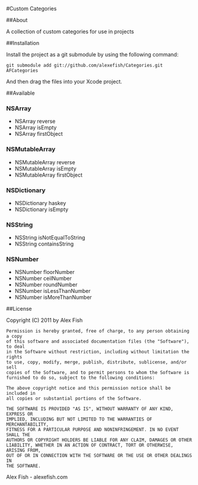 
#Custom Categories

##About

A collection of custom categories for use in projects

##Installation

Install the project as a git submodule by using the following command:

    git submodule add git://github.com/alexefish/Categories.git AFCategories

And then drag the files into your Xcode project.

##Available

### NSArray
* NSArray reverse
* NSArray isEmpty
* NSArray firstObject

### NSMutableArray
* NSMutableArray reverse
* NSMutableArray isEmpty
* NSMutableArray firstObject

### NSDictionary
* NSDictionary haskey
* NSDictionary isEmpty

### NSString
* NSString isNotEqualToString
* NSString containsString

### NSNumber
* NSNumber floorNumber
* NSNumber ceilNumber
* NSNumber roundNumber
* NSNumber isLessThanNumber
* NSNumber isMoreThanNumber

##License

Copyright (C) 2011 by Alex Fish

    Permission is hereby granted, free of charge, to any person obtaining a copy
    of this software and associated documentation files (the "Software"), to deal
    in the Software without restriction, including without limitation the rights
    to use, copy, modify, merge, publish, distribute, sublicense, and/or sell
    copies of the Software, and to permit persons to whom the Software is
    furnished to do so, subject to the following conditions:

    The above copyright notice and this permission notice shall be included in
    all copies or substantial portions of the Software.

    THE SOFTWARE IS PROVIDED "AS IS", WITHOUT WARRANTY OF ANY KIND, EXPRESS OR
    IMPLIED, INCLUDING BUT NOT LIMITED TO THE WARRANTIES OF MERCHANTABILITY,
    FITNESS FOR A PARTICULAR PURPOSE AND NONINFRINGEMENT. IN NO EVENT SHALL THE
    AUTHORS OR COPYRIGHT HOLDERS BE LIABLE FOR ANY CLAIM, DAMAGES OR OTHER
    LIABILITY, WHETHER IN AN ACTION OF CONTRACT, TORT OR OTHERWISE, ARISING FROM,
    OUT OF OR IN CONNECTION WITH THE SOFTWARE OR THE USE OR OTHER DEALINGS IN
    THE SOFTWARE.

Alex Fish - alexefish.com
